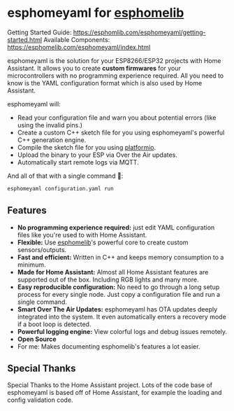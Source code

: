 # esphomeyaml for [esphomelib](https://github.com/OttoWinter/esphomelib)

Getting Started Guide: https://esphomlib.com/esphomeyaml/getting-started.html
Available Components: https://esphomelib.com/esphomeyaml/index.html

esphomeyaml is the solution for your ESP8266/ESP32 projects with Home Assistant. It allows you to create **custom firmwares** for your microcontrollers with no programming experience required. All you need to know is the YAML configuration format which is also used by Home Assistant.

esphomeyaml will:

 * Read your configuration file and warn you about potential errors (like using the invalid pins.)
 * Create a custom C++ sketch file for you using esphomeyaml's powerful C++ generation engine.
 * Compile the sketch file for you using [platformio](http://platformio.org/).
 * Upload the binary to your ESP via Over the Air updates.
 * Automatically start remote logs via MQTT.

And all of that with a single command 🎉:

```bash
esphomeyaml configuration.yaml run
```

## Features

 * **No programming experience required:** just edit YAML configuration
    files like you're used to with Home Assistant.
 * **Flexible:** Use [esphomelib](https://github.com/OttoWinter/esphomelib)'s powerful core to create custom sensors/outputs.
 * **Fast and efficient:** Written in C++ and keeps memory consumption to a minimum.
 * **Made for Home Assistant:** Almost all Home Assistant features are supported out of the box. Including RGB lights and many more.
 * **Easy reproducible configuration:** No need to go through a long setup process for every single node. Just copy a configuration file and run a single command.
 * **Smart Over The Air Updates:** esphomeyaml has OTA updates deeply integrated into the system. It even automatically enters a recovery mode if a boot loop is detected.
 * **Powerful logging engine:** View colorful logs and debug issues remotely.
 * **Open Source**
 * For me: Makes documenting esphomelib's features a lot easier.

## Special Thanks

Special Thanks to the Home Assistant project. Lots of the code base of esphomeyaml is based off of Home Assistant, for example the loading and config validation code.
